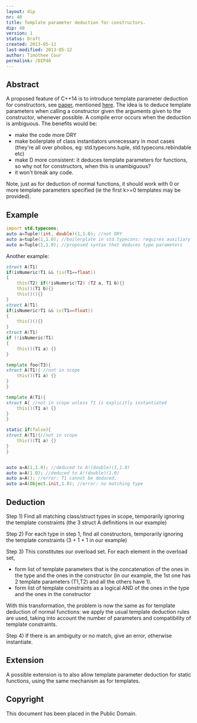 ```yaml
---
layout: dip
nr: 40
title: Template parameter deduction for constructors.
dip: 40
version: 1
status: Draft
created: 2013-05-12
last-modified: 2013-05-12
author: Timothee Cour
permalink: /DIP40
---
```


Abstract
--------

A proposed feature of C++14 is to introduce template parameter deduction
for constructors, see
[paper](http://www.open-std.org/JTC1/SC22/WG21/docs/papers/2013/n3602.html),
mentioned
[here](http://www.meetingcpp.com/index.php/br/items/a-look-at-c14-and-beyond-papers-part-4.html).
The idea is to deduce template parameters when calling a constructor
given the arguments given to the constructor, whenever possible. A
compile error occurs when the deduction is ambiguous. The benefits would
be:

-   make the code more DRY
-   make boilerplate of class instantiators unnecessary in most cases
    (they're all over phobos, eg: std.typecons.tuple,
    std.typecons.rebindable etc)
-   make D more consistent: it deduces template parameters for
    functions, so why not for constructors, when this is unambiguous?
-   it won't break any code.

Note, just as for deduction of normal functions, it should work with 0
or more template parameters specified (ie the first k&gt;=0 templates
may be provided).

Example
-------

```d
import std.typecons;
auto a=Tuple!(int, double)(1,1.0); //not DRY
auto a=tuple(1,1.0); //boilerplate in std.typecons: requires auxiliary class instantiator function 'tuple' just to allow this
auto a=Tuple(1,1.0); //proposed syntax that deduces type parameters
```

Another example:

```d
struct A(T1)
if(isNumeric!T1 && !is(T1==float))
{
    this(T2) if(!isNumeric!T2) (T2 a, T1 b){}
    this()(T1 b){}
    this()(){}
}
struct A(T1)
if(isNumeric!T1 && is(T1==float))
{
    this()(){}
}
struct A(T1)
if (!isNumeric!T1)
{
    this()(T1 a) {}
}

template foo(T3){
struct A(T1){ //not in scope
    this()(T1 a) {}
}
}

template A(T1){
struct A{ //not in scope unless T1 is explicitly instantiated
    this()(T1 a) {}
}
}

static if(false){ 
struct A(T1){//not in scope
    this()(T1 a) {}
}
}


auto a=A(1,1.0); //deduced to A!(double)(1,1.0)
auto a=A(1.0); //deduced to A!(double)(1.0)
auto a=A(); //error: T1 cannot be deduced.
auto a=A(Object.init,1.0); //error: no matching type
```

Deduction
---------

Step 1) Find all matching class/struct types in scope, temporarily
ignoring the template constraints (the 3 struct A definitions in our
example)

Step 2) For each type in step 1, find all constructors, temporarily
ignoring the template constraints (3 + 1 + 1 in our example)

Step 3) This constitutes our overload set. For each element in the
overload set,

-   form list of template parameters that is the concatenation of the
    ones in the type and the ones in the constructor (in our example,
    the 1st one has 2 template parameters (T1,T2) and all the others
    have 1).
-   form list of template constraints as a logical AND of the ones in
    the type and the ones in the constructor

With this transformation, the problem is now the same as for template
deduction of normal functions: we apply the usual template deduction
rules are used, taking into account the number of parameters and
compatibility of template constraints.

Step 4) If there is an ambiguity or no match, give an error, otherwise
instantiate.

Extension
---------

A possible extension is to also allow template parameter deduction for
static functions, using the same mechanism as for templates.

Copyright
---------

This document has been placed in the Public Domain.
